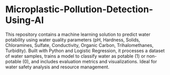 # Microplastic-Pollution-Detection-Using-AI

This repository contains a machine learning solution to predict water potability using water quality parameters (pH, Hardness, Solids, Chloramines, Sulfate, Conductivity, Organic Carbon, Trihalomethanes, Turbidity). Built with Python and Logistic Regression, it processes a dataset of water samples, trains a model to classify water as potable (1) or non-potable (0), and includes evaluation metrics and visualizations. Ideal for water safety analysis and resource management.
